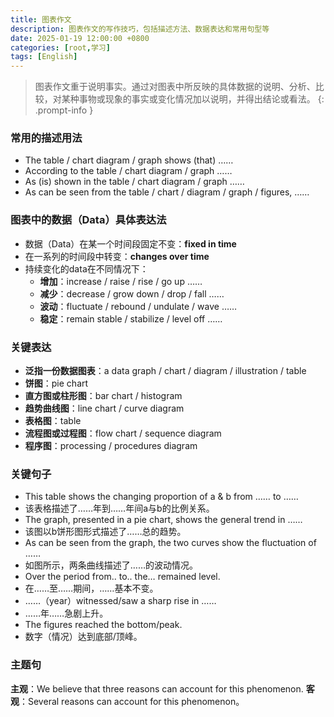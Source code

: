 ```yaml
---
title: 图表作文
description: 图表作文的写作技巧，包括描述方法、数据表达和常用句型等
date: 2025-01-19 12:00:00 +0800
categories: [root,学习]
tags: [English]
---
```


> 图表作文重于说明事实。通过对图表中所反映的具体数据的说明、分析、比较，对某种事物或现象的事实或变化情况加以说明，并得出结论或看法。
{: .prompt-info }

### 常用的描述用法
- The table / chart diagram / graph shows (that) ……
- According to the table / chart diagram / graph ……
- As (is) shown in the table / chart diagram / graph ……
- As can be seen from the table / chart / diagram / graph / figures, ……

### 图表中的数据（Data）具体表达法
- 数据（Data）在某一个时间段固定不变：**fixed in time**
- 在一系列的时间段中转变：**changes over time**
- 持续变化的data在不同情况下：
  - **增加**：increase / raise / rise / go up ……
  - **减少**：decrease / grow down / drop / fall ……
  - **波动**：fluctuate / rebound / undulate / wave ……
  - **稳定**：remain stable / stabilize / level off ……

### 关键表达
+ **泛指一份数据图表**：a data graph / chart / diagram / illustration / table
+ **饼图**：pie chart
+ **直方图或柱形图**：bar chart / histogram
+ **趋势曲线图**：line chart / curve diagram
+ **表格图**：table
+ **流程图或过程图**：flow chart / sequence diagram
+ **程序图**：processing / procedures diagram

### 关键句子
+ This table shows the changing proportion of a & b from …… to ……
+ 该表格描述了……年到……年间a与b的比例关系。
+ The graph, presented in a pie chart, shows the general trend in ……
+ 该图以b饼形图形式描述了……总的趋势。
+ As can be seen from the graph, the two curves show the fluctuation of ……
+ 如图所示，两条曲线描述了……的波动情况。
+ Over the period from.. to.. the… remained level.
+ 在……至……期间，……基本不变。
+ ……（year）witnessed/saw a sharp rise in ……
+ ……年……急剧上升。
+ The figures reached the bottom/peak.
+ 数字（情况）达到底部/顶峰。

### 主题句
**主观**：We believe that three reasons can account for this phenomenon.
**客观**：Several reasons can account for this phenomenon。

